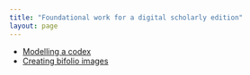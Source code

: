```yaml
---
title: "Foundational work for a digital scholarly edition"
layout: page
---
```



- [Modelling a codex](codexmodel)
- [Creating bifolio images](bifolios)


